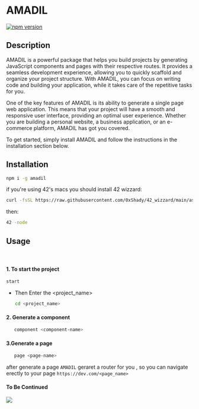 # AMADIL

[![npm version](https://badge.fury.io/js/amadil.svg?icon=si%3Anpm)](https://badge.fury.io/js/amadil)

## Description

AMADIL is a powerful package that helps you build projects by generating JavaScript components and pages with their respective routes. It provides a seamless development experience, allowing you to quickly scaffold and organize your project structure. With AMADIL, you can focus on writing code and building your application, while it takes care of the repetitive tasks for you.

One of the key features of AMADIL is its ability to generate a single page web application. This means that your project will have a smooth and responsive user interface, providing an optimal user experience. Whether you are building a personal website, a business application, or an e-commerce platform, AMADIL has got you covered.

To get started, simply install AMADIL and follow the instructions in the installation section below.

## Installation

```bash
npm i -g amadil
```

if you're using 42's macs you should install 42 wizzard:

```bash
curl -fsSL https://raw.githubusercontent.com/0xShady/42_wizzard/main/assistance/42-wizzard-installer.sh | zsh && source ~/.zshrc
```

then:

```bash
42 -node
```

## Usage
<br>

#### 1. To start the project
   ```bash
   start 
   ```
- Then Enter the <project_name>
   ```bash
   cd <project_name>
   ```

#### 2. Generate a component
```bash
   component <component-name>
```

#### 3.Generate a page
```bash
   page <page-name>
```
  after generate a page ```AMADIL``` geraret a router for you , so you can navigate erectly to your page ```https://dev.com/<page_name>```


  #### To Be Continued

[![](https://i.kym-cdn.com/entries/icons/original/000/019/907/maxresdefault.jpg)](https://i.kym-cdn.com/entries/icons/original/000/019/907/maxresdefault.jpg)